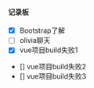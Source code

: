 #### 记录板

- [x] Bootstrap了解
- [ ] olivia聊天
- [x] vue项目build失败1
- [] vue项目build失败2
- [] vue项目build失败3


